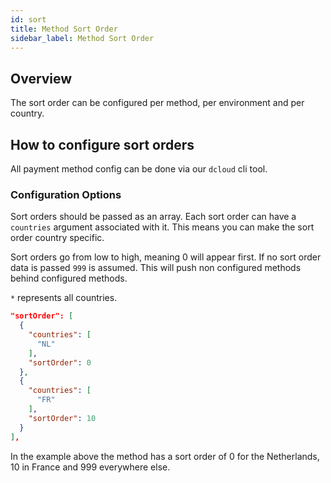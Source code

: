 ```yaml
---
id: sort
title: Method Sort Order
sidebar_label: Method Sort Order
---
```


## Overview

The sort order can be configured per method, per environment and per country.

## How to configure sort orders

All payment method config can be done via our `dcloud` cli tool.

### Configuration Options

Sort orders should be passed as an array.  Each sort order can have a `countries` argument associated with it. This means you can make the sort order country specific. 

Sort orders go from low to high, meaning 0 will appear first. If no sort order data is passed `999` is assumed. This will push non configured methods behind configured methods.

`*` represents all countries.


```json
"sortOrder": [
  {
    "countries": [
      "NL"
    ],
    "sortOrder": 0
  },
  {
    "countries": [
      "FR"
    ],
    "sortOrder": 10
  }
],
```
In the example above the method has a sort order of 0 for the Netherlands, 10 in France and 999 everywhere else. 
